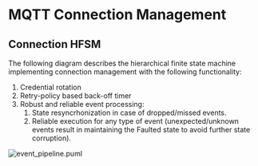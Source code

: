# MQTT Connection Management

## Connection HFSM

The following diagram describes the hierarchical finite state machine implementing connection management with the following functionality:

1. Credential rotation
1. Retry-policy based back-off timer
1. Robust and reliable event processing:
    1. State resyncrhonization in case of dropped/missed events.
    1. Reliable execution for any type of event (unexpected/unknown events result in maintaining the Faulted state to avoid further state corruption).

![event_pipeline.puml](https://www.plantuml.com/plantuml/png/nLPVJyCs47_FfxWtcb4AsxGNO1LL6qIrjO4sJ6ph6fdaA1QfNTaE1KryzzaE6KbZoBezZ0SQd-_kT_UxFyc5L4IeV9t1a3E6YQASnLUNyudd7S10odozCI9vgeydFRXbJunl6U0pCYM128G7BhP4f9X2Xp9GZqW5S45Nb94CKYeAdrr0gky4K7RFSvPg5U2viiz-Jpl_jWUJcoYAX-5q6WoZU1RS09MmoeaWJA5shpW8b1kkZRVQL-cmRZM_ZiEVW3l4mMncSBxhmJBu9PX6nZi1-SY5Id9blECBwYSqEO3Ig9AQo858oHDA5BxZ5jOFWg-jPf8BWKo1L5e5Eem3ILHEie8ZWoBrhqdMvlbzpvpJ-9s7Rd4ggR2Cvj9cQs-0CatmcjX85BU8PBC1egyOgYqNJvOLm_8pPgyzpxE1LCev8OoiS6s2-DC3WFT8nsc6zcWUu1JEx_k3tsARN6p8-w5aRnnEu-7FuJmmDJa_lkyV0rqnBl1inznIFXhFAwpNrIleboJFDADLqLmHeKKsoEAldWbRbHSLKO6CJ8dN0aigljaIbJp60YMgZl-vqGjLkpOhLB6YQtIQjMIvr1qMpZntz9ZkEiIq4RjJPQ50O588ueJdJA7uyMGNPbQgH3fwdglokd7X17LhMcox7y1m8beq6r4U7hPOv9kKA8mJWIaoHKacEtwB2Ns0JWFe0Fem6TpzFUw3A0ecrz7SXwMjLgMHPq4q-pKExgu6j_Ce6CNZwQW5yQlhHXUr4xNFc2qTlRPR-16LIMD0wj96oIir1RT9UsukVSSgjkRr7TTfP1NS-6wt_sejVJ3q-pT_m56_PO4SVMXW-dKU2rRRtHs7dk-4w7_I2QwNb47wBCx_GCw2xL652Y7_7-m_txmBLYlBE2n8hKwyddF_p1sCAv9clHpnHED94Dv6xZpThj_iV_kcQ-v_vvwlwhSm7ru7qyOmDEmTJTk5sXkitKJhxTXuvRpfmkryMcZ1lWdimMZfkiJzkbMqqqQhD7fNApTybnyirhjDkGlL-jVTMWNVU_Ckj3HVPzvV)
